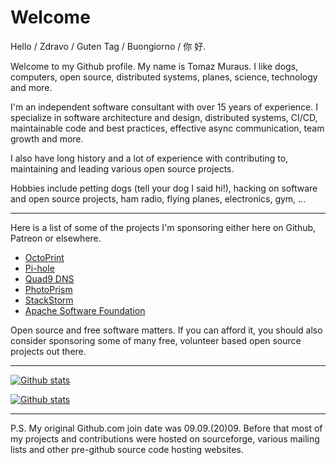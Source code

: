 # Welcome

Hello / Zdravo / Guten Tag / Buongiorno / 你 好.

Welcome to my Github profile. My name is Tomaz Muraus. I like dogs, computers, open source,
distributed systems, planes, science, technology and more.

I'm an independent software consultant with over 15 years of experience. I specialize in
software architecture and design, distributed systems, CI/CD, maintainable code and best practices,
effective async communication, team growth and more.

I also have long history and a lot of experience with contributing to, maintaining and leading
various open source projects.

Hobbies include petting dogs (tell your dog I said hi!), hacking on software and open source
projects, ham radio, flying planes, electronics, gym, ...

---

Here is a list of some of the projects I'm sponsoring either here on Github, Patreon or elsewhere.

- [OctoPrint](https://github.com/OctoPrint/OctoPrint)
- [Pi-hole](https://www.patreon.com/pihole/posts)
- [Quad9 DNS](https://www.quad9.net/)
- [PhotoPrism](https://github.com/photoprism/photoprism)
- [StackStorm](https://funding.communitybridge.org/projects/stackstorm)
- [Apache Software Foundation](https://www.apache.org/foundation/contributing.html)

Open source and free software matters. If you can afford it, you should also consider sponsoring
some of many free, volunteer based open source projects out there.

---

[![Github stats](https://github-readme-stats.vercel.app/api?username=Kami&show_icons=true&theme=synthwave)](https://github.com/Kami)

[![Github stats](https://github-readme-stats.vercel.app/api/top-langs/?username=Kami&hide=php&langs_count=8&layout=compact)](https://github.com/Kami)

---

P.S. My original Github.com join date was 09.09.(20)09. Before that most of my projects and
contributions were hosted on sourceforge, various mailing lists and other pre-github source
code hosting websites.
